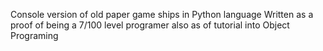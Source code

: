 Console version of old paper game ships in Python language
Written as a proof of being a 7/100 level programer also as of tutorial into Object Programing